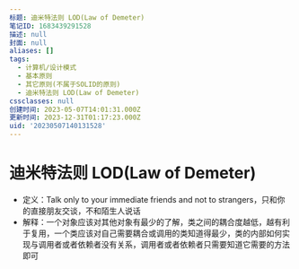 ```yaml
---
标题: 迪米特法则 LOD(Law of Demeter)
笔记ID: 1683439291528
描述: null
封面: null
aliases: []
tags:
  - 计算机/设计模式
  - 基本原则
  - 其它原则(不属于SOLID的原则)
  - 迪米特法则 LOD(Law of Demeter)
cssclasses: null
创建时间: 2023-05-07T14:01:31.000Z
更新时间: 2023-12-31T01:17:23.000Z
uid: '20230507140131528'
---
```


# 迪米特法则 LOD(Law of Demeter)

- 定义：Talk only to your immediate friends and not to strangers，只和你的直接朋友交谈，不和陌生人说话
- 解释：一个对象应该对其他对象有最少的了解，类之间的耦合度越低，越有利于复用，一个类应该对自己需要耦合或调用的类知道得最少，类的内部如何实现与调用者或者依赖者没有关系，调用者或者依赖者只需要知道它需要的方法即可

